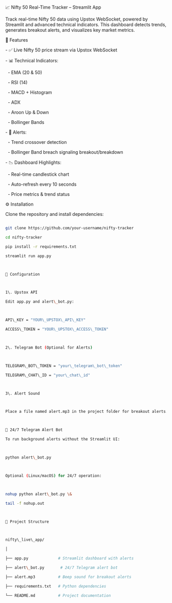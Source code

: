 📈 Nifty 50 Real-Time Tracker – Streamlit App



Track real-time Nifty 50 data using Upstox WebSocket, powered by Streamlit and advanced technical indicators. This dashboard detects trends, generates breakout alerts, and visualizes key market metrics.



🔧 Features



\- ✅ Live Nifty 50 price stream via Upstox WebSocket  

\- 📊 Technical Indicators:

&nbsp; - EMA (20 \& 50)

&nbsp; - RSI (14)

&nbsp; - MACD + Histogram

&nbsp; - ADX

&nbsp; - Aroon Up \& Down

&nbsp; - Bollinger Bands



\- 🚨 Alerts:

&nbsp; - Trend crossover detection

&nbsp; - Bollinger Band breach signaling breakout/breakdown



\- 📉 Dashboard Highlights:

&nbsp; - Real-time candlestick chart

&nbsp; - Auto-refresh every 10 seconds

&nbsp; - Price metrics \& trend status



⚙️ Installation



Clone the repository and install dependencies:



```bash

git clone https://github.com/your-username/nifty-tracker

cd nifty-tracker

pip install -r requirements.txt

streamlit run app.py



🔑 Configuration



1\. Upstox API

Edit app.py and alert\_bot.py:



API\_KEY = "YOUR\_UPSTOX\_API\_KEY"

ACCESS\_TOKEN = "YOUR\_UPSTOX\_ACCESS\_TOKEN"



2\. Telegram Bot (Optional for Alerts)



TELEGRAM\_BOT\_TOKEN = "your\_telegram\_bot\_token"

TELEGRAM\_CHAT\_ID = "your\_chat\_id"



3\. Alert Sound



Place a file named alert.mp3 in the project folder for breakout alerts.



🚀 24/7 Telegram Alert Bot

To run background alerts without the Streamlit UI:



python alert\_bot.py



Optional (Linux/macOS) for 24/7 operation:



nohup python alert\_bot.py \&

tail -f nohup.out



📂 Project Structure



nifty\_live\_app/

│

├── app.py             # Streamlit dashboard with alerts

├── alert\_bot.py       # 24/7 Telegram alert bot

├── alert.mp3          # Beep sound for breakout alerts

├── requirements.txt   # Python dependencies

└── README.md          # Project documentation







